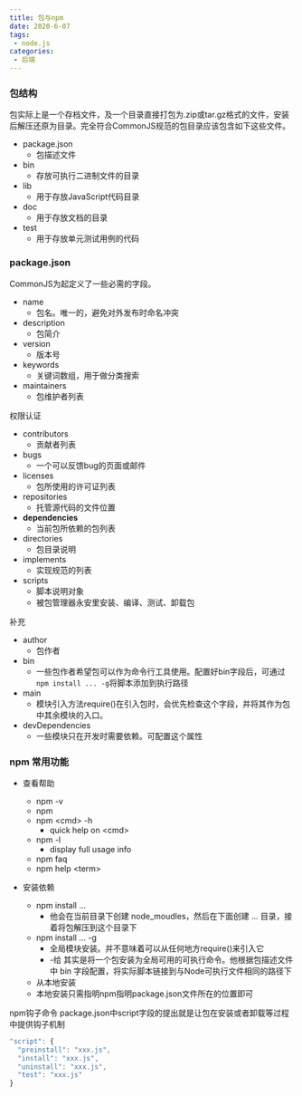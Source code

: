 ```yaml
---
title: 包与npm
date: 2020-6-07
tags:
 - node.js
categories:
 - 后端
---
```


### 包结构
包实际上是一个存档文件，及一个目录直接打包为.zip或tar.gz格式的文件，安装后解压还原为目录。完全符合CommonJS规范的包目录应该包含如下这些文件。
 - package.json
   - 包描述文件
 - bin
   - 存放可执行二进制文件的目录
 - lib
   - 用于存放JavaScript代码目录
 - doc
   - 用于存放文档的目录
 - test
   - 用于存放单元测试用例的代码

### package.json

CommonJS为起定义了一些必需的字段。
 - name
   - 包名。唯一的，避免对外发布时命名冲突
 - description
   - 包简介
 - version
   - 版本号
 - keywords
   - 关键词数组，用于做分类搜索
 - maintainers
   - 包维护者列表

权限认证
 - contributors
   - 贡献者列表
 - bugs
   - 一个可以反馈bug的页面或邮件
 - licenses
   - 包所使用的许可证列表
 - repositories
   - 托管源代码的文件位置
 - **dependencies**
   - 当前包所依赖的包列表
 - directories
   - 包目录说明
 - implements
   - 实现规范的列表
 - scripts
   - 脚本说明对象
   - 被包管理器永安里安装、编译、测试、卸载包
  
补充
 - author
   - 包作者
 - bin
   - 一些包作者希望包可以作为命令行工具使用。配置好bin字段后，可通过 `npm install ... -g`将脚本添加到执行路径
 - main
   - 模块引入方法require()在引入包时，会优先检查这个字段，并将其作为包中其余模块的入口。
 - devDependencies
   - 一些模块只在开发时需要依赖。可配置这个属性


### npm 常用功能
 - 查看帮助
   - npm -v
   - npm
   - npm <cmd\> -h
     - quick help on <cmd\>
   - npm -l
     - display full usage info
   - npm faq
   - npm help <term\>

 - 安装依赖
   - npm install ...
     - 他会在当前目录下创建 node_moudles，然后在下面创建 ... 目录，接着将包解压到这个目录下
   - npm install ... -g 
     - 全局模块安装。并不意味着可以从任何地方require()来引入它
     - -给 其实是将一个包安装为全局可用的可执行命令。他根据包描述文件中 bin 字段配置，将实际脚本链接到与Node可执行文件相同的路径下
   - 从本地安装
   - 本地安装只需指明npm指明package.json文件所在的位置即可

npm钩子命令
package.json中script字段的提出就是让包在安装或者卸载等过程中提供钩子机制
```js
"script": {
  "preinstall": "xxx.js",
  "install": "xxx.js",
  "uninstall": "xxx.js",
  "test": "xxx.js"
}
```